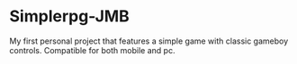 # Simplerpg-JMB
My first personal project that features a simple game with classic gameboy controls. Compatible for both mobile and pc.

